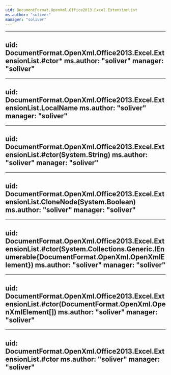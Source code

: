 ```yaml
---
uid: DocumentFormat.OpenXml.Office2013.Excel.ExtensionList
ms.author: "soliver"
manager: "soliver"
---
```


---
uid: DocumentFormat.OpenXml.Office2013.Excel.ExtensionList.#ctor*
ms.author: "soliver"
manager: "soliver"
---

---
uid: DocumentFormat.OpenXml.Office2013.Excel.ExtensionList.LocalName
ms.author: "soliver"
manager: "soliver"
---

---
uid: DocumentFormat.OpenXml.Office2013.Excel.ExtensionList.#ctor(System.String)
ms.author: "soliver"
manager: "soliver"
---

---
uid: DocumentFormat.OpenXml.Office2013.Excel.ExtensionList.CloneNode(System.Boolean)
ms.author: "soliver"
manager: "soliver"
---

---
uid: DocumentFormat.OpenXml.Office2013.Excel.ExtensionList.#ctor(System.Collections.Generic.IEnumerable{DocumentFormat.OpenXml.OpenXmlElement})
ms.author: "soliver"
manager: "soliver"
---

---
uid: DocumentFormat.OpenXml.Office2013.Excel.ExtensionList.#ctor(DocumentFormat.OpenXml.OpenXmlElement[])
ms.author: "soliver"
manager: "soliver"
---

---
uid: DocumentFormat.OpenXml.Office2013.Excel.ExtensionList.#ctor
ms.author: "soliver"
manager: "soliver"
---
